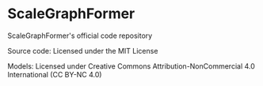 # ScaleGraphFormer
ScaleGraphFormer's official code repository


Source code: Licensed under the MIT License

Models: Licensed under Creative Commons Attribution-NonCommercial 4.0 International (CC BY-NC 4.0)
